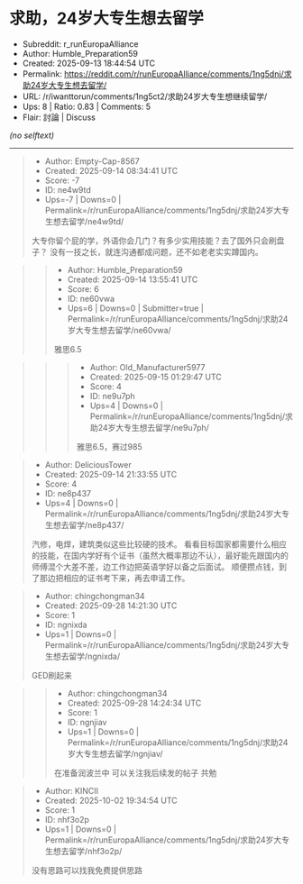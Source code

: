 # 求助，24岁大专生想去留学

- Subreddit: r_runEuropaAlliance
- Author: Humble_Preparation59
- Created: 2025-09-13 18:44:54 UTC
- Permalink: https://reddit.com/r/runEuropaAlliance/comments/1ng5dnj/求助24岁大专生想去留学/
- URL: /r/iwanttorun/comments/1ng5ct2/求助24岁大专生想继续留学/
- Ups: 8 | Ratio: 0.83 | Comments: 5
- Flair: 討論 | Discuss

_(no selftext)_

---

> - Author: Empty-Cap-8567
> - Created: 2025-09-14 08:34:41 UTC
> - Score: -7
> - ID: ne4w9td
> - Ups=-7 | Downs=0 | Permalink=/r/runEuropaAlliance/comments/1ng5dnj/求助24岁大专生想去留学/ne4w9td/
>
> 大专你留个屁的学，外语你会几门？有多少实用技能？去了国外只会刷盘子？
> 没有一技之长，就连沟通都成问题，还不如老老实实蹲国内。

>> - Author: Humble_Preparation59
>> - Created: 2025-09-14 13:55:41 UTC
>> - Score: 6
>> - ID: ne60vwa
>> - Ups=6 | Downs=0 | Submitter=true | Permalink=/r/runEuropaAlliance/comments/1ng5dnj/求助24岁大专生想去留学/ne60vwa/
>>
>> 雅思6.5

>>> - Author: Old_Manufacturer5977
>>> - Created: 2025-09-15 01:29:47 UTC
>>> - Score: 4
>>> - ID: ne9u7ph
>>> - Ups=4 | Downs=0 | Permalink=/r/runEuropaAlliance/comments/1ng5dnj/求助24岁大专生想去留学/ne9u7ph/
>>>
>>> 雅思6.5，赛过985

> - Author: DeliciousTower
> - Created: 2025-09-14 21:33:55 UTC
> - Score: 4
> - ID: ne8p437
> - Ups=4 | Downs=0 | Permalink=/r/runEuropaAlliance/comments/1ng5dnj/求助24岁大专生想去留学/ne8p437/
>
> 汽修，电焊，建筑类似这些比较硬的技术。 看看目标国家都需要什么相应的技能，在国内学好有个证书（虽然大概率那边不认），最好能先跟国内的师傅混个大差不差，边工作边把英语学好以备之后面试。 顺便攒点钱，到了那边把相应的证书考下来，再去申请工作。

> - Author: chingchongman34
> - Created: 2025-09-28 14:21:30 UTC
> - Score: 1
> - ID: ngnixda
> - Ups=1 | Downs=0 | Permalink=/r/runEuropaAlliance/comments/1ng5dnj/求助24岁大专生想去留学/ngnixda/
>
> GED刷起来

>> - Author: chingchongman34
>> - Created: 2025-09-28 14:24:34 UTC
>> - Score: 1
>> - ID: ngnjiav
>> - Ups=1 | Downs=0 | Permalink=/r/runEuropaAlliance/comments/1ng5dnj/求助24岁大专生想去留学/ngnjiav/
>>
>> 在准备润波兰中 可以关注我后续发的帖子 共勉

> - Author: KINCII
> - Created: 2025-10-02 19:34:54 UTC
> - Score: 1
> - ID: nhf3o2p
> - Ups=1 | Downs=0 | Permalink=/r/runEuropaAlliance/comments/1ng5dnj/求助24岁大专生想去留学/nhf3o2p/
>
> 没有思路可以找我免费提供思路
